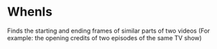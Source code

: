 # WhenIs
Finds the starting and ending frames of similar parts of two videos (For example: the opening credits of two episodes of the same TV show)
